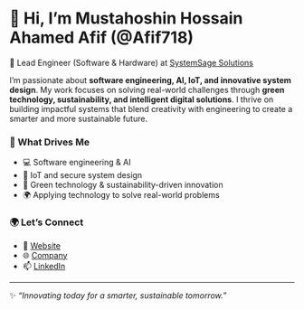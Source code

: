 # 👋 Hi, I’m Mustahoshin Hossain Ahamed Afif (@Afif718)

🔧 Lead Engineer (Software & Hardware) at [SystemSage Solutions](https://systemsage.tech)  

I’m passionate about **software engineering, AI, IoT, and innovative system design**. My work focuses on solving real-world challenges through **green technology, sustainability, and intelligent digital solutions**. I thrive on building impactful systems that blend creativity with engineering to create a smarter and more sustainable future.  

### 🔬 What Drives Me
- 💻 Software engineering & AI  
- 📡 IoT and secure system design  
- 🌱 Green technology & sustainability-driven innovation  
- 🌍 Applying technology to solve real-world problems  

### 🌍 Let’s Connect
- 💼 [Website](https://afif.systemsage.tech)  
- 🌐 [Company](https://systemsage.tech)  
- 📫 [LinkedIn](https://linkedin.com/in/afif718)  

---
✨ *“Innovating today for a smarter, sustainable tomorrow.”*
